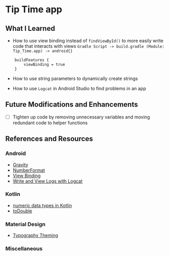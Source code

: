 # Tip Time app


## What I Learned

* How to use view binding instead of ```findViewById()``` to more easily write code that interacts with views
    ```Gradle Script -> build.gradle (Module: Tip_Time.app) -> android{}```
````
    buildFeatures {
        viewBinding = true
    }
````

* How to use string parameters to  dynamically create strings

* How to use ```Logcat``` in Android Studio to find problems in an app

## Future Modifications and Enhancements

- [ ] Tighten up code by removing unnecessary variables and moving redundant code to helper functions

## References and Resources

### Android

* [Gravity](https://developer.android.com/reference/android/view/Gravity)
* [NumberFormat](https://developer.android.com/reference/java/text/NumberFormat)
* [View Binding](https://developer.android.com/topic/libraries/view-binding)
* [Write and View Logs with Logcat](https://developer.android.com/studio/debug/am-logcat)

### Kotlin

* [numeric data types in Kotlin](https://kotlinlang.org/docs/basic-types.html#numbers)
* [toDouble](https://kotlinlang.org/api/latest/jvm/stdlib/kotlin.text/to-double.html)

### Material Design

* [Typography Theming](https://material.io/develop/android/theming/typography)

### Miscellaneous
